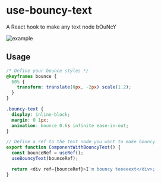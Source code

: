 # use-bouncy-text

A React hook to make any text node bOuNcY

![example](https://user-images.githubusercontent.com/17409/148418417-d91125f7-15a1-44fd-990f-1aa4f9167601.gif)

## Usage

```css
/* Define your bounce styles */
@keyframes bounce {
  60% {
    transform: translate(0px, -2px) scale(1.2);
  }
}

.bouncy-text {
  display: inline-block;
  margin: 0 1px;
  animation: bounce 0.6s infinite ease-in-out;
}
```

```javascript
// Define a ref to the text node you want to make bouncy
export function ComponentWithBouncyText() {
  const bounceRef = useRef();
  useBouncyText(bounceRef);

  return <div ref={bounceRef}>I'm bouncy teeeeext</div>;
}
```
